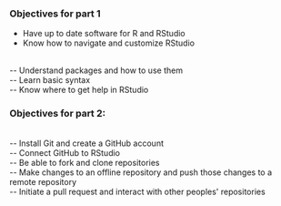 <h3>Objectives for part 1</h3>
<ul><li>Have up to date software for R and RStudio
<li>Know how to navigate and customize RStudio
</ul><br> -- Understand packages and how to use them
<br> -- Learn basic syntax
<br> -- Know where to get help in RStudio
 
<h3>Objectives for part 2:</h3>
<br> -- Install Git and create a GitHub account
<br> -- Connect GitHub to RStudio
<br> -- Be able to fork and clone repositories
<br> -- Make changes to an offline repository and push those changes to a remote repository
<br> -- Initiate a pull request and interact with other peoples' repositories
 
